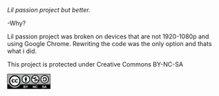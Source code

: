 *Lil passion project but better.*

-Why? 

Lil passion project was broken on devices that are not 1920-1080p and using Google Chrome. Rewriting the code was the only option and thats what i did.

This project is protected under Creative Commons BY-NC-SA

<img src="images\by-nc-sa.png" alt="CC BY-NC-SA" width="100"/>
